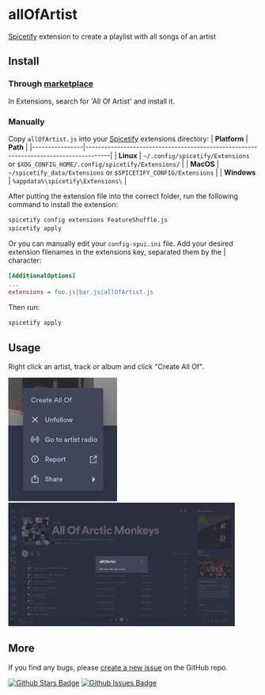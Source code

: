 # allOfArtist
[Spicetify](https://github.com/khanhas/spicetify-cli) extension to create a playlist with all songs of an artist

## Install
### Through [marketplace](https://github.com/spicetify/spicetify-marketplace)
In Extensions, search for 'All Of Artist' and install it.

### Manually
Copy `allOfArtist.js` into your [Spicetify](https://github.com/khanhas/spicetify-cli) extensions directory:
| **Platform**   | **Path**                                                                             |
|----------------|--------------------------------------------------------------------------------------|
| **Linux**      | `~/.config/spicetify/Extensions` or `$XDG_CONFIG_HOME/.config/spicetify/Extensions/` |
| **MacOS**      | `~/spicetify_data/Extensions` or `$SPICETIFY_CONFIG/Extensions`                      |
| **Windows**    | `%appdata%\spicetify\Extensions\`                                                    |

After putting the extension file into the correct folder, run the following command to install the extension:

```sh
spicetify config extensions FeatureShuffle.js
spicetify apply
```

Or you can manually edit your `config-xpui.ini` file. Add your desired extension filenames in the extensions key, separated them by the | character:

```ini
[AdditionalOptions]
...
extensions = foo.js|bar.js|allOfArtist.js
```

Then run:

```sh
spicetify apply
```

## Usage
Right click an artist, track or album and click "Create All Of".

<div float='left'>
<img src='https://raw.githubusercontent.com/P4lmeiras/allOfArtist/main/allOfArtistMenu.png' height=250>
<img src='https://raw.githubusercontent.com/P4lmeiras/allOfArtist/main/allOfArtistModal.png' height=250>
</div>

## More

If you find any bugs, please [create a new issue](https://github.com/P4lmeiras/allOfArtistissues/new) on the GitHub repo.

[![Github Stars Badge](https://img.shields.io/github/stars/P4lmeiras/allOfArtist?logo=github&style=flat&color=yellow)](https://github.com/P4lmeiras/allOfArtist/stargazers)
[![Github Issues Badge](https://img.shields.io/github/issues/P4lmeiras/allOfArtist?logo=github&style=flat&color=green)](https://github.com/P4lmeiras/allOfArtist/issues)
